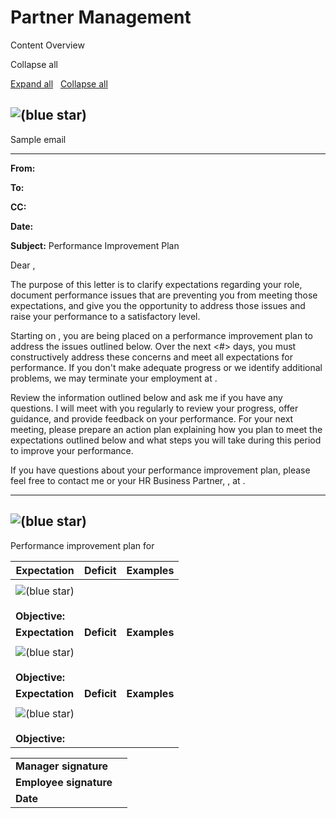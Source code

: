 # Partner Management

Content Overview

   

Collapse all

[Expand all](#)   [Collapse all](#)

            

## ![(blue star)](https://2cu.atlassian.net/wiki/s/1732347312/6452/9ec310e9ed617fde640b4372fb0e11f5501675fa/_/images/icons/emoticons/72/1f4ec.png)

 Sample email

* * *

**From:** <Manager name>

**To:** <Employee name>

**CC:** <HRBP name>

**Date:** <Date>

**Subject:** Performance Improvement Plan

  
Dear <Employee name>,

The purpose of this letter is to clarify expectations regarding your role, document performance issues that are preventing you from meeting those expectations, and give you the opportunity to address those issues and raise your performance to a satisfactory level.

Starting on <Date>, you are being placed on a performance improvement plan to address the issues outlined below. Over the next <#> days, you must constructively address these concerns and meet all expectations for performance. If you don't make adequate progress or we identify additional problems, we may terminate your employment at <Company>.

Review the information outlined below and ask me if you have any questions. I will meet with you regularly to review your progress, offer guidance, and provide feedback on your performance. For your next meeting, please prepare an action plan explaining how you plan to meet the expectations outlined below and what steps you will take during this period to improve your performance.

If you have questions about your performance improvement plan, please feel free to contact me or your HR Business Partner, <HRBP name>, at <HRBP contact info>.

* * *

## ![(blue star)](https://2cu.atlassian.net/wiki/s/1732347312/6452/9ec310e9ed617fde640b4372fb0e11f5501675fa/_/images/icons/emoticons/72/2600.png)

 Performance improvement plan for

| **Expectation** | **Deficit** | **Examples** |
| --- | --- | --- |
|     |     |     |
| ![(blue star)](https://2cu.atlassian.net/wiki/s/1732347312/6452/9ec310e9ed617fde640b4372fb0e11f5501675fa/_/images/icons/emoticons/72/1f505.png)<br><br> **Objective:** |     |     |
| **Expectation** | **Deficit** | **Examples** |
|     |     |     |
| ![(blue star)](https://2cu.atlassian.net/wiki/s/1732347312/6452/9ec310e9ed617fde640b4372fb0e11f5501675fa/_/images/icons/emoticons/72/1f505.png)<br><br> **Objective:** |     |     |
| **Expectation** | **Deficit** | **Examples** |
|     |     |     |
| ![(blue star)](https://2cu.atlassian.net/wiki/s/1732347312/6452/9ec310e9ed617fde640b4372fb0e11f5501675fa/_/images/icons/emoticons/72/1f505.png)<br><br> **Objective:** |     |     |

|     |     |
| --- | --- |
| **Manager signature** |     |
| **Employee signature** |     |
| **Date** |     |